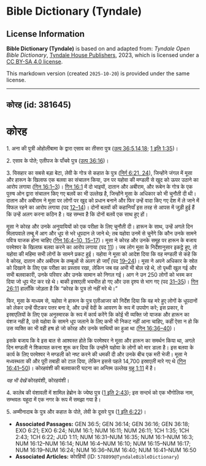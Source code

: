 # Bible Dictionary (Tyndale)

## License Information

**Bible Dictionary (Tyndale)** is based on and adapted from: _Tyndale Open Bible Dictionary_, [Tyndale House Publishers](https://tyndaleopenresources.com/), 2023, which is licensed under a [CC BY-SA 4.0 license](https://creativecommons.org/licenses/by-sa/4.0/legalcode.en).

This markdown version (created `2025-10-20`) is provided under the same license.



--------------------------------

## कोरह (id: 381645)

कोरह
====

1\. अना की पुत्री ओहोलीबामा के द्वारा एसाव का तीसरा पुत्र ([उत्प 36:5,14,18](https://ref.ly/Gen36:5,Gen36:14,Gen36:18); [1 इति 1:35](https://ref.ly/1Chr1:35))।

2\. एसाव के पोते; एलीपज के पाँचवे पुत्र ([उत्प 36:16](https://ref.ly/Gen36:16))।

3\. यिसहार का सबसे बड़ा बेटा, लेवी के गोत्र से कहात के पुत्र ([निर्ग 6:21, 24](https://ref.ly/Exod6:21,Exod6:24)), जिन्होंने जंगल में मूसा और हारून के खिलाफ एक बलवा का संचालन किया, उन पर यहोवा की मण्डली से खुद को ऊपर उठाने का आरोप लगाया ([गिन 16:1–3](https://ref.ly/Num16:1-Num16:3))। [गिन 16:1](https://ref.ly/Num16:1) में दो भाइयों, दातान और अबीराम, और रूबेन के गोत्र के एक पुरुष ओन द्वारा संचालन किए गए बलवें का भी उल्लेख है, जिन्होंने मूसा के अधिकार को भी चुनौती दी थी। दातान और अबीराम ने मूसा पर लोगों पर खुद को प्रधान बनाने और फिर उन्हें वादा किए गए देश में ले जाने में विफल रहने का आरोप लगाया (पद [12–14](https://ref.ly/Num16:12-Num16:14))। दोनों बलवों की कहानियाँ इस तरह से आपस में जुड़ी हुई हैं कि उन्हें अलग करना कठिन है। यह सम्भव है कि दोनों बलवें एक साथ हुए हों।

मूसा ने कोरह और उनके अनुयायियों को एक परीक्षा के लिए चुनौती दी। हारून के साथ, उन्हें अगले दिन मिलापवाले तम्बू में आग और धूप से भरे धूपदान ले जाने थे; तब यहोवा उनमें से चुनेंगे कि कौन उनके सामने पवित्र याजक होना चाहिए ([गिन 16:4–10, 15–17](https://ref.ly/Num16:4-Num16:10,Num16:15-Num16:17))। मूसा ने कोरह और उनके समूह पर हारून के बजाय परमेश्वर के खिलाफ बलवा करने का आरोप लगाया (पद [11](https://ref.ly/Num16:11))। जब लोग मूसा के निर्देशानुसार इकट्ठे हुए, तो यहोवा की महिमा सभी लोगों के सामने प्रकट हुई। यहोवा ने मूसा को आदेश दिया कि वह मण्डली से कहे कि वे कोरह, दातान और अबीराम के तम्बुओं से अलग हो जाएँ (पद [19–24](https://ref.ly/Num16:19-Num16:24))। मूसा ने अपने अधिकार के स्रोत को दिखाने के लिए एक परीक्षा का प्रस्ताव रखा, लेकिन जब वह अभी भी बोल रहे थे, तो पृथ्वी खुल गई और सभी बलवाकारी, उनके परिवार और उनके सामान को निगल गई। आग ने उन 250 लोगों को भस्म कर दिया जो धूप भेंट कर रहे थे। बाकी इस्राएली भयभीत हो गए और उस दृश्य से भाग गए (पद [31–35](https://ref.ly/Num16:31-Num16:35))। [गिन 26:11](https://ref.ly/Num26:11) हालाँकि जोड़ता है कि “कोरह के पुत्र तो नहीं मरे थे।”

फिर, मूसा के माध्यम से, यहोवा ने हारून के पुत्र एलीआजर को निर्देश दिया कि वह मरे हुए लोगों के धूपदानों को लेकर उन्हें पीटकर पत्तर बना दे, और उन्हें वेदी के आवरण के रूप में उपयोग करे; इस प्रकार, वे इस्राएलियों के लिए एक अनुस्मारक के रूप में कार्य करेंगे कि कोई भी व्यक्ति जो याजक और हारून का वंशज नहीं है, उसे यहोवा के सामने धूप जलाने के लिए कभी भी निकट नहीं आना चाहिए, कहीं ऐसा न हो कि उस व्यक्ति का भी वही हश्र हो जो कोरह और उनके साथियों का हुआ था ([गिन 16:36–40](https://ref.ly/Num16:36-Num16:40))।

इसके बजाय कि वे इस बात से आश्वस्त होते कि परमेश्वर ने मूसा और हारून का समर्थन किया था, अगले दिन मण्डली ने शिकायत करना शुरू कर दिया कि उन्होंने यहोवा के लोगों को मार डाला है। इस बलवा के कार्य के लिए परमेश्वर ने मण्डली को नष्ट करने की धमकी दी और उनके बीच एक मरी भेजी। मूसा ने मध्यस्थता की और पूरी तबाही को टाल दिया, लेकिन इससे पहले 14,700 इस्राएली मारे गए थे ([गिन 16:41–50](https://ref.ly/Num16:41-Num16:50))। कोरहवंशी की बलवाकारी घटना का अन्तिम उल्लेख [यहू 1:11](https://ref.ly/Jude1:11) में है।

*यह भी देखें* कोरहवंशी, कोरहवंशी।

4\. कालेब की वंशावली में शामिल हेब्रोन के ज्येष्ठ पुत्र ([1 इति 2:43](https://ref.ly/1Chr2:43)); इस सन्दर्भ को एक भौगोलिक नाम, सम्भवतः यहूदा में एक नगर के रूप में समझा गया है।

5\. अम्मीनादाब के पुत्र और कहात के पोते, लेवी के दूसरे पुत्र ([1 इति 6:22](https://ref.ly/1Chr6:22))।

* **Associated Passages:** GEN 36:5; GEN 36:14; GEN 36:16; GEN 36:18; EXO 6:21; EXO 6:24; NUM 16:1; NUM 16:11; NUM 26:11; 1CH 1:35; 1CH 2:43; 1CH 6:22; JUD 1:11; NUM 16:31–NUM 16:35; NUM 16:1–NUM 16:3; NUM 16:12–NUM 16:14; NUM 16:4–NUM 16:10; NUM 16:15–NUM 16:17; NUM 16:19–NUM 16:24; NUM 16:36–NUM 16:40; NUM 16:41–NUM 16:50
* **Associated Articles:** कोरहियों  (ID: `578899@TyndaleBibleDictionary`)

